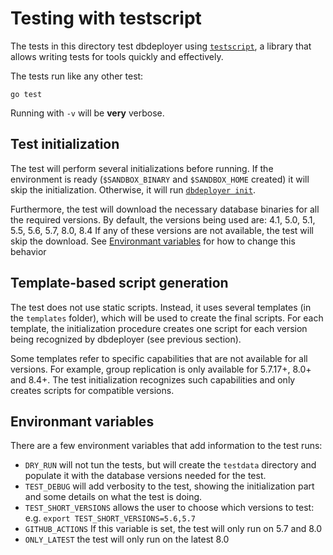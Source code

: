 # Testing with testscript

The tests in this directory test dbdeployer using [`testscript`](https://github.com/rogpeppe/go-internal/testscript), a library that allows writing tests for tools quickly and effectively.

The tests run like any other test:

```
go test
```

Running with `-v` will be **very** verbose. 


## Test initialization

The test will perform several initializations before running. If the environment is ready (`$SANDBOX_BINARY` and `$SANDBOX_HOME` created) it will skip the initialization. Otherwise, it will run [`dbdeployer init`](https://github.com/datacharmer/dbdeployer/wiki/initializing-the-environment).

Furthermore, the test will download the necessary database binaries for all the required versions.
By default, the versions being used are: 4.1, 5.0, 5.1, 5.5, 5.6, 5.7, 8.0, 8.4
If any of these versions are not available, the test will skip the download. See [Environmant variables](#environment-variables) for how to change this behavior

## Template-based script generation

The test does not use static scripts. Instead, it uses several
templates (in the `templates` folder), which will be used to create
the final scripts. For each template, the initialization procedure
creates one script for each version being recognized by dbdeployer
(see previous section).

Some templates refer to specific capabilities that are not available
for all versions. For example, group replication is only available
for 5.7.17+, 8.0+ and 8.4+. The test initialization recognizes such
capabilities and only creates scripts for compatible versions.

## Environmant variables

There are a few environment variables that add information to the test runs:

* `DRY_RUN` will not tun the tests, but will create the `testdata` directory and populate it with the database versions needed for the test.
* `TEST_DEBUG` will add verbosity to the test, showing the initialization part and some details on what the test is doing.
* `TEST_SHORT_VERSIONS` allows the user to choose which versions to test: e.g. `export TEST_SHORT_VERSIONS=5.6,5.7`
* `GITHUB_ACTIONS` If this variable is set, the test will only run on 5.7 and 8.0
* `ONLY_LATEST` the test will only run on the latest 8.0
